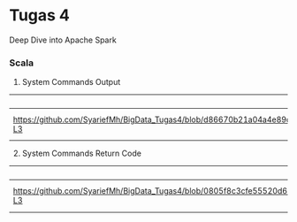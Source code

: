 # Tugas 4

Deep Dive into Apache Spark

### Scala

1. System Commands Output

| Code             | Screenshoot                                                                |
| ----------------- | ------------------------------------------------------------------ |
| https://github.com/SyariefMh/BigData_Tugas4/blob/d86670b21a04a4e89c996f1f3b1641a3ebd7b11c/Chapter%203/SystemCommandsOutput.scala#L1-L3 | ![gambar](https://github.com/SyariefMh/BigData_Tugas4/blob/main/Screenshot%20(10).png) |

2. System Commands Return Code

| Code             | Screenshoot                                                                |
| ----------------- | ------------------------------------------------------------------ |
| https://github.com/SyariefMh/BigData_Tugas4/blob/0805f8c3cfe55520d6db451f803f52eecd97ef23/Chapter%203/SystemCommandsReturnCode.scala#L1-L3 | ![gambar](https://github.com/SyariefMh/BigData_Tugas4/blob/main/Screenshot%20(11).png) |

